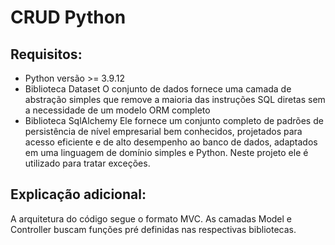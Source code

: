 # CRUD Python

## Requisitos:
- Python versão >= 3.9.12
- Biblioteca Dataset
    O conjunto de dados fornece uma camada de abstração simples que remove a maioria das instruções SQL diretas sem a necessidade de um modelo ORM completo
- Biblioteca SqlAlchemy 
    Ele fornece um conjunto completo de padrões de persistência de nível empresarial bem conhecidos, projetados para acesso eficiente e de alto desempenho ao banco de dados, adaptados em uma linguagem de domínio simples e Python.
    Neste projeto ele é utilizado para tratar exceções.

## Explicação adicional:
A arquitetura do código segue o formato MVC. As camadas Model e Controller buscam funções pré definidas nas respectivas bibliotecas.